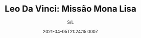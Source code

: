 ---
id: 'b9d79be9-96fc-4b67-a1fe-589809b72ebc'
type: 'movie' # Filme, Série, Anime
title: "Leo Da Vinci: Missão Mona Lisa"
synopsis: ["Leo e sua amiga Lisa retornam de uma viagem para descobrir que sua casa está em chamas. Che tem que ser ajudado! A solução parece estar à mão com a chegada de um mago estranho que fala de um tesouro escondido. E assim começa uma grande aventura…",
]
originalTitle: "Leo Da Vinci: Mission Mona Lisa"
date: '2021-04-05T21:24:15.000Z'
update: '2021-04-05T21:24:15.000Z'
releaseDate: '2018-01-11T03:00:00.000Z'
imdb:
  rating: '5.1' # 8.5
  id: '' # tt0470752
duration: '1h 25m'
trailer:
  urls: [
    '9BIM0dBj_Xk',
  ]
tags: ['720p', '1080p', '720p']
genre: ['Animação', 'Aventura'] #
quality: 'BluRay 720p | 1080p' # BluRay, WEB-DL, HDTV, WEB-DL4K, WEB-DLe
format: 'Mkv | Mp4' # MKV, MP4, TS
audio: 'Português, Italiano' # Dublado, Legendado, Dual Audio, Dub & Leg
subtitle: 'S/L' # Português, inglês,
size: '730 MB | 857 MB | 1.35 GB' # 4.8 GB
audioQuality: 10
videoQuality: 10
directors: []
#  - name: 'Lana Wachowski'
#    image: ''
#  - name: 'Lilly Wachowski'
#    image: ''
cast: []
#  - name: 'Keanu Reeves'
#    image: ''
#    characterName: 'Neo'
writers: []
#  - name: ''
#    image: ''
maturityRating:
  age: '' # L , 10, 12, 14, 16, 18
  topics: [''] # Violence, Illegal drugs, Inappropriate Language, Legal Drugs, Sexual Content, Extreme Violence
###########################################
download:
  
  - url: 'magnet:?xt=urn:btih:c23ade27beb364e848f8ae3381e0299480100f6c&dn=Leo%20Da%20Vinci%20-%20Miss%C3%A3o%20Mona%20Lisa%202018%20%28720p%29'
    resolution: '720p' # 720p, 1080p, 4K,
    audio: 'Dual Áudio' # Dublado, Legendado, Dual Audio
    size: '' # 4.8 GB
    quality: '' # BluRay, WEB-DL
    format: '' # MKV
  - url: 'magnet:?xt=urn:btih:c30383734f7dba980b1afcae41bffc19fbf3ef42&dn=Leo%20Da%20Vinci%20-%20Miss%C3%A3o%20Mona%20Lisa%202018%20%281080p%29'
    resolution: '1080p' # 720p, 1080p, 4K,
    audio: 'Dual Áudio' # Dublado, Legendado, Dual Audio
    size: '' # 4.8 GB
    quality: '' # BluRay, WEB-DL
    format: '' # MKV
  - url: 'magnet:?xt=urn:btih:43c685f950b1fe4a1eee30496cd2c35be78551b0&dn=Leo%20Da%20Vinci%20-%20Miss%C3%A3o%20Mona%20Lisa%202018%20%28720p%29%20%5BDUBLADO%5D'
    resolution: '720p' # 720p, 1080p, 4K,
    audio: 'Dublado' # Dublado, Legendado, Dual Audio
    size: '' # 4.8 GB
    quality: '' # BluRay, WEB-DL
    format: '' # MKV
images:
  cover: '/assets/movies/leo-da-vinci-missao-mona-lisa.jpg'
  background: '/assets/movies/'
---